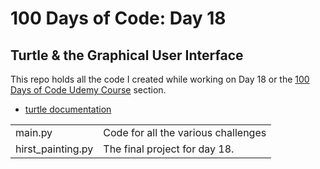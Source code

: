 # 100 Days of Code: Day 18

## Turtle & the Graphical User Interface

This repo holds all the code I created while working on Day 18 or the [100 Days of Code Udemy Course](https://www.udemy.com/course/100-days-of-code/) section.

- [turtle documentation](https://docs.python.org/3/library/turtle.html#turtle.position)

|                   |                                     |
| ----------------- | ----------------------------------- |
| main.py           | Code for all the various challenges |
| hirst_painting.py | The final project for day 18.       |
